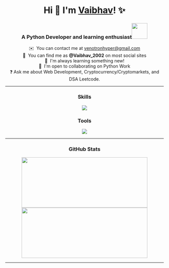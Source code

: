 <body>
  <div align="center">
    
<!--   <img src="https://raw.githubusercontent.com/gist/patevs/b007a0e98fb216438d4cbf559fac4166/raw/88f20c9d749d756be63f22b09f3c4ac570bc5101/programming.gif" alt="programmer gif" style="max-width: 100%; display: inline-block; width: 40%"/> -->
  
# Hi 👋 I'm [Vaibhav](https://www.linkedin.com/in/vaibhavnm/)! ✨
    
### A Python Developer and learning enthusiast<img src="https://media.giphy.com/media/qjqUcgIyRjsl2/giphy.gif" width="50" />

  ✉️  You can contact me at [venotronhyper@gmail.com](mailto:venotronhyper@gmail.com)<br>
  🔎  You can find me as **@Vaibhav_2002** on most social sites<br>
  🚀  I'm always learning something new!<br>
  🤝  I'm open to collaborating on Python Work<br>
  ❓   Ask me about Web Development, Cryptocurrency/Cryptomarkets, and DSA Leetcode.<br>

<!--   ![](https://komarev.com/ghpvc/?username=VaibhavMore2002&style=for-the-badge) -->
<hr>

### Skills

<p align="center">
    <img src="https://skillicons.dev/icons?i=html,css,bootstrap,js,mysql,mongodb,react,python,tailwind,flask" />
</p>

### Tools

<p align="center">
    <img src="https://skillicons.dev/icons?i=eclipse,linux,vscode,git,github,vercel,netlify,canva" />
</p>

<hr>

### GitHub Stats
<span align="center">
<a href="https://www.linkedin.com/in/vaibhavnm/">
<img src="https://github-readme-stats.vercel.app/api?username=VaibhavMore2002&show_icons=true&hide=&count_private=true&title_color=3382ed&text_color=0f172a&icon_color=3382ed&bg_color=ffffff&hide_border=true&show_icons=true" width="400" height="160" />
<img src="https://github-readme-streak-stats.herokuapp.com/?user=VaibhavMore2002&stroke=0f172a&background=ffffff&ring=3382ed&fire=3382ed&currStreakNum=0f172a&currStreakLabel=3382ed&sideNums=0f172a&sideLabels=0f172a&dates=0f172a&hide_border=true" width="400" height="160" /></a>
</span>

----
</div>
</body>
